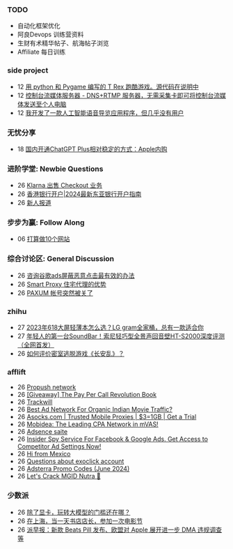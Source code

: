 ### TODO
-  自动化框架优化
-  阿良Devops 训练营资料
-  生财有术精华帖子、航海帖子浏览
-  Affiliate 每日训练

### side project
<!-- sideproject:START -->
-  12 [用 python 和 Pygame 编写的 T Rex 跑酷游戏。源代码在说明中](https://www.youtube.com/watch?v=pZySIXSelCA)
-  12 [控制台流媒体服务器 - DNS+RTMP 服务器，无需采集卡即可将控制台流媒体发送至个人电脑](https://github.com/Aioros/console-streaming-server)
-  12 [我开发了一款人工智能语音导览应用程序，但几乎没有用户](https://www.reddit.com/r/SideProject/comments/18gpp0e/ive_built_an_ai_audio_tour_app_but_have_almost_no/)<!-- sideproject:END -->


### 无忧分享
<!-- ruyo:START -->
-  18 [国内开通ChatGPT Plus相对稳定的方式：Apple内购](https://51.ruyo.net/18681.html)<!-- ruyo:END -->

### 进阶学堂: Newbie Questions
<!-- advertcn1:START -->
-  26 [Klarna 出售 Checkout 业务](https://www.advertcn.com/thread-115503-1-1.html)
-  26 [香港银行开户|2024最新东亚银行开户指南](https://www.advertcn.com/thread-115502-1-1.html)
-  26 [新人报道](https://www.advertcn.com/thread-115499-1-1.html)<!-- advertcn1:END -->

### 步步为赢: Follow Along
<!-- advertcn2:START -->
-  06 [打算做10个网站](https://www.advertcn.com/thread-115247-1-1.html)<!-- advertcn2:END -->

### 综合讨论区: General Discussion
<!-- advertcn3:START -->
-  26 [咨询谷歌ads屏蔽恶意点击最有效的办法](https://www.advertcn.com/thread-115504-1-1.html)
-  26 [Smart Proxy 住宅代理的优势](https://www.advertcn.com/thread-115500-1-1.html)
-  26 [PAXUM 帐号突然被关了](https://www.advertcn.com/thread-115498-1-1.html)<!-- advertcn3:END -->


### zhihu
<!-- zhihu:START -->
-  27 [2023年618大屏轻薄本怎么选？LG gram全家桶，总有一款适合你](http://zhuanlan.zhihu.com/p/632641888?utm_campaign=rss&utm_medium=rss&utm_source=rss&utm_content=title)
-  27 [年轻人的第一台SoundBar！索尼轻巧型全景声回音壁HT-S2000深度评测（全网首发）](http://zhuanlan.zhihu.com/p/630990296?utm_campaign=rss&utm_medium=rss&utm_source=rss&utm_content=title)
-  26 [如何评价密室逃脱游戏《长安乱》？](http://www.zhihu.com/question/563950552/answer/3045961312?utm_campaign=rss&utm_medium=rss&utm_source=rss&utm_content=title)<!-- zhihu:END -->

### afflift
<!-- afflift:START -->
-  26 [Propush network](https://afflift.com/f/threads/propush-network.13345/)
-  26 [[Giveaway] The Pay Per Call Revolution Book](https://afflift.com/f/threads/giveaway-the-pay-per-call-revolution-book.13270/)
-  26 [Trackwill](https://afflift.com/f/threads/trackwill.4986/)
-  26 [Best Ad Network For Organic Indian Movie Traffic?](https://afflift.com/f/threads/best-ad-network-for-organic-indian-movie-traffic.13352/)
-  26 [Asocks.com | Trusted Mobile Proxies | $3=1GB | Get a Trial](https://afflift.com/f/threads/asocks-com-trusted-mobile-proxies-3-1gb-get-a-trial.12806/)
-  26 [Mobidea: The Leading CPA Network in mVAS!](https://afflift.com/f/threads/mobidea-the-leading-cpa-network-in-mvas.13235/)
-  26 [Adsence saite](https://afflift.com/f/threads/adsence-saite.13351/)
-  26 [Insider Spy Service For Facebook &amp; Google Ads. Get Access to Competitor Ad Settings Now!](https://afflift.com/f/threads/insider-spy-service-for-facebook-google-ads-get-access-to-competitor-ad-settings-now.13060/)
-  26 [Hi from Mexico](https://afflift.com/f/threads/hi-from-mexico.13341/)
-  26 [Questions about exoclick account](https://afflift.com/f/threads/questions-about-exoclick-account.13350/)
-  26 [Adsterra Promo Codes &lpar;June 2024&rpar;](https://afflift.com/f/threads/adsterra-promo-codes-june-2024.13269/)
-  26 [Let&#39;s Crack MGID Nutra 🚀](https://afflift.com/f/threads/lets-crack-mgid-nutra-%F0%9F%9A%80.12967/)<!-- afflift:END -->

### 少数派
<!-- sspai:START -->
-  26 [除了显卡，玩转大模型的门槛还在哪？](https://sspai.com/post/89162)
-  26 [在上海，当一天书店店长，参加一次电影节](https://sspai.com/post/89523)
-  26 [派早报：新款 Beats Pill 发布、欧盟对 Apple 展开进一步 DMA 违规调查等](https://sspai.com/post/89935)<!-- sspai:END -->
